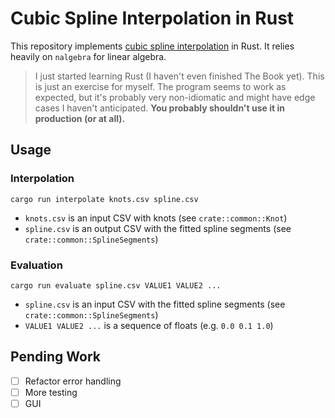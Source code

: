 # Cubic Spline Interpolation in Rust

This repository implements [cubic spline interpolation](https://en.wikiversity.org/wiki/Cubic_Spline_Interpolation) in Rust. It relies heavily on `nalgebra` for linear algebra.

> I just started learning Rust (I haven't even finished The Book yet). This is just an exercise for myself. The program seems to work as expected, but it's probably very non-idiomatic and might have edge cases I haven't anticipated. **You probably shouldn't use it in production (or at all).**

## Usage

### Interpolation

```
cargo run interpolate knots.csv spline.csv
```

- `knots.csv` is an input CSV with knots (see `crate::common::Knot`)
- `spline.csv` is an output CSV with the fitted spline segments (see `crate::common::SplineSegments`)

### Evaluation

```
cargo run evaluate spline.csv VALUE1 VALUE2 ...
```

- `spline.csv` is an input CSV with the fitted spline segments (see `crate::common::SplineSegments`)
- `VALUE1 VALUE2 ...` is a sequence of floats (e.g. `0.0 0.1 1.0`)

## Pending Work

- [ ] Refactor error handling
- [ ] More testing
- [ ] GUI
